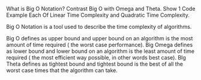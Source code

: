 What is Big O Notation? Contrast Big O with Omega and Theta. Show 1 Code Example Each Of Linear Time Complexity and Quadratic Time Complexity.

Big O Notation is a tool used to describe the time complexity of algorithms.

 Big O defines as upper bound and upper bound on an algorithm is the most amount of time required ( the worst case performance). Big Omega defines as lower bound and lower bound on an algorithm is the least amount of time required ( the most efficient way possible, in other words best case). BIg Theta defines as tightest bound and tightest bound is the best of all the worst case times that the algorithm can take.